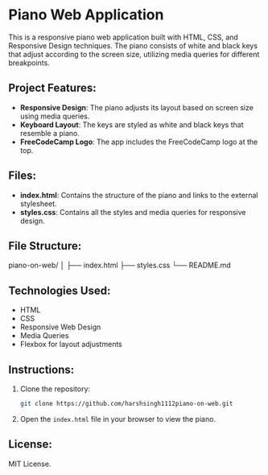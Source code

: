 # Piano Web Application

This is a responsive piano web application built with HTML, CSS, and Responsive Design techniques. The piano consists of white and black keys that adjust according to the screen size, utilizing media queries for different breakpoints.

## Project Features:
- **Responsive Design**: The piano adjusts its layout based on screen size using media queries.
- **Keyboard Layout**: The keys are styled as white and black keys that resemble a piano.
- **FreeCodeCamp Logo**: The app includes the FreeCodeCamp logo at the top.

## Files:
- **index.html**: Contains the structure of the piano and links to the external stylesheet.
- **styles.css**: Contains all the styles and media queries for responsive design.

## File Structure:
piano-on-web/
│
├── index.html
├── styles.css
└── README.md


## Technologies Used:
- HTML
- CSS
- Responsive Web Design
- Media Queries
- Flexbox for layout adjustments

## Instructions:
1. Clone the repository:
   ```bash
   git clone https://github.com/harshsingh1112piano-on-web.git
2. Open the `index.html` file in your browser to view the piano.

## License:
MIT License.

